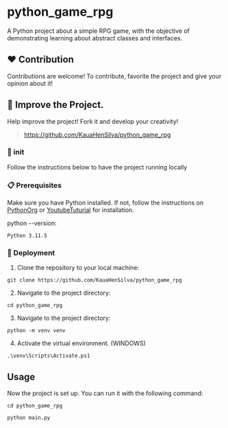 # python_game_rpg

A Python project about a simple RPG game, with the objective of demonstrating learning about abstract classes and interfaces.

## ❤️ Contribution

Contributions are welcome! To contribute, favorite the project and give your opinion about it!

## 🐬 Improve the Project.

Help improve the project! Fork it and develop your creativity!

>https://github.com/KauaHenSilva/python_game_rpg


### 🚀 init

Follow the instructions below to have the project running locally

### 📋 Prerequisites

Make sure you have Python installed. If not, follow the instructions on [PythonOrg](https://www.python.org/) or [YoutubeTuturial](https://www.youtube.com/watch?v=dpppZ9ySJSY) for installation.

python --version:
  ```
  Python 3.11.5
  ```

### 🔧 Deployment

1. Clone the repository to your local machine:
   
  ```
  git clone https://github.com/KauaHenSilva/python_game_rpg
  ```

2. Navigate to the project directory:
   
  ```
  cd python_game_rpg
  ```

3. Navigate to the project directory:

  ```
  python -m venv venv
  ```

4. Activate the virtual environment. (WINDOWS)

  ```
  .\venv\Scripts\Activate.ps1
  ```

Usage
-----

Now the project is set up. You can run it with the following command:

  ```
  cd python_game_rpg
  ```

  ```
  python main.py
  ```
